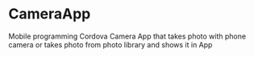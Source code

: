 # CameraApp
Mobile programming Cordova Camera App that takes photo with phone camera  or takes photo from photo library and shows it in App
